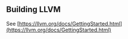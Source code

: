 ## Building LLVM

See [https://llvm.org/docs/GettingStarted.html](https://llvm.org/docs/GettingStarted.html)